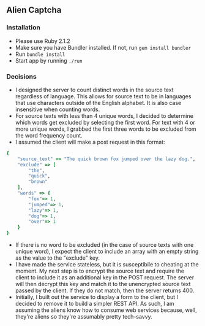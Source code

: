 ## Alien Captcha

### Installation
+ Please use Ruby 2.1.2
+ Make sure you have Bundler installed. If not, run `gem install bundler`
+ Run `bundle install`
+ Start app by running `./run`

### Decisions
+ I designed the server to count distinct words in the source text regardless of language. This allows for source text to be in languages that use characters outside of the English alphabet. It is also case insensitive when counting words.
+ For source texts with less than 4 unique words, I decided to determine which words get excluded by selecting the first word. For text with 4 or more unique words, I grabbed the first three words to be excluded from the word frequency count.
+ I assumed the client will make a post request in this format:
```ruby
{
	"source_text" => "The quick brown fox jumped over the lazy dog.",
	"exclude" => [
		"the", 
		"quick", 
		"brown"
	],
	"words" => {
		"fox"=> 1, 
		"jumped"=> 1, 
		"lazy"=> 1, 
		"dog"=> 1, 
		"over"=> 1
	}
}
```
  + If there is no word to be excluded (in the case of source texts with one unique word), I expect the client to include an array with an empty string as the value to the "exclude" key.
+ I have made the service stateless, but it is susceptibile to cheating at the moment. My next step is to encrypt the source text and require the client to include it as an additional key in the POST request. The server will then decrypt this key and match it to the unencrypted source text passed by the client. If they do not match, then the server returns 400.
+ Initially, I built out the service to display a form to the client, but I decided to remove it to build a simpler REST API. As such, I am assuming the aliens know how to consume web services because, well, they're aliens so they're assumably pretty tech-savvy.